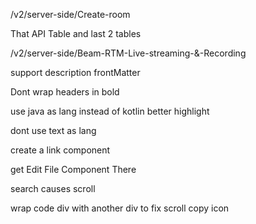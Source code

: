 /v2/server-side/Create-room

That API Table and last 2 tables

/v2/server-side/Beam-RTM-Live-streaming-&-Recording

support description frontMatter

Dont wrap headers in bold

use java as lang instead of kotlin better highlight

dont use text as lang

create a link component

get Edit File Component There

search causes scroll

wrap code div with another div to fix scroll copy icon
